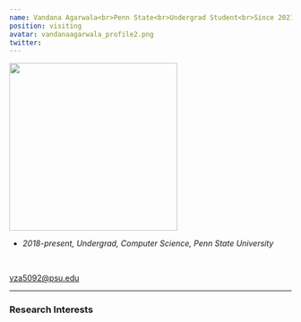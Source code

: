 ```yaml
---
name: Vandana Agarwala<br>Penn State<br>Undergrad Student<br>Since 2021
position: visiting
avatar: vandanaagarwala_profile2.png
twitter: 
---
```


<img width="300" src="{{site.baseurl}}/images/people/{{page.avatar}}" data-action="zoom">
<br>

- _2018-present, Undergrad, Computer Science, Penn State University_ <br>
<br>

<a href="mailto:vza5092@psu.edu"><i class="fa fa-envelope-o"></i> vza5092@psu.edu</a><br>

<hr>

### Research Interests

<br>
<br>
<br>

&nbsp;
&nbsp;
&nbsp;
&nbsp;
&nbsp;
&nbsp;
&nbsp;
&nbsp;
&nbsp;
&nbsp;
&nbsp;
&nbsp;
&nbsp;
&nbsp;
&nbsp;
&nbsp;
&nbsp;
&nbsp;
&nbsp;
&nbsp;
&nbsp;
&nbsp;
&nbsp;
&nbsp;
